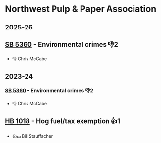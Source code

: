 # Northwest Pulp & Paper Association
## 2025-26

## [SB 5360](/bill/2025-26/sb/5360/) - Environmental crimes  👎2 
* 👎 Chris McCabe

## 2023-24

### [SB 5360](/bill/2023-24/sb/5360/) - Environmental crimes  👎2 
* 👎 Chris McCabe

## [HB 1018](/bill/2023-24/hb/1018/) - Hog fuel/tax exemption 👍1  
* 👍💵 Bill Stauffacher
